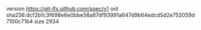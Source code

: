 version https://git-lfs.github.com/spec/v1
oid sha256:dcf2b1c3f698e6e0bbe58a87df93991a647d9b64edcd5d2e752059d7100c71b4
size 2934
